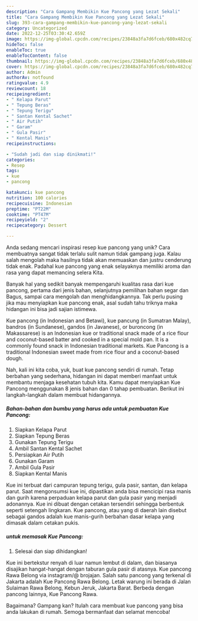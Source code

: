 ```yaml
---
description: "Cara Gampang Membikin Kue Pancong yang Lezat Sekali"
title: "Cara Gampang Membikin Kue Pancong yang Lezat Sekali"
slug: 393-cara-gampang-membikin-kue-pancong-yang-lezat-sekali
category: Uncategorized
date: 2022-12-25T03:30:42.659Z
image: https://img-global.cpcdn.com/recipes/23848a3fa7d6fceb/680x482cq70/kue-pancong-foto-resep-utama.jpg
hideToc: false
enableToc: true
enableTocContent: false
thumbnail: https://img-global.cpcdn.com/recipes/23848a3fa7d6fceb/680x482cq70/kue-pancong-foto-resep-utama.jpg
cover: https://img-global.cpcdn.com/recipes/23848a3fa7d6fceb/680x482cq70/kue-pancong-foto-resep-utama.jpg
author: Admin
authorAv: notfound
ratingvalue: 4.9
reviewcount: 18
recipeingredient:
- " Kelapa Parut"
- " Tepung Beras"
- " Tepung Terigu"
- " Santan Kental Sachet"
- " Air Putih"
- " Garam"
- " Gula Pasir"
- " Kental Manis"
recipeinstructions:

- "Sudah jadi dan siap dinikmati!"
categories:
- Resep
tags:
- kue
- pancong

katakunci: kue pancong 
nutrition: 100 calories
recipecuisine: Indonesian
preptime: "PT22M"
cooktime: "PT47M"
recipeyield: "2"
recipecategory: Dessert

---
```





Anda sedang mencari inspirasi resep kue pancong yang unik? Cara membuatnya sangat tidak terlalu sulit namun tidak gampang juga. Kalau salah mengolah maka hasilnya tidak akan memuaskan dan justru cenderung tidak enak. Padahal kue pancong yang enak selayaknya memiliki aroma dan rasa yang dapat memancing selera Kita.





Banyak hal yang sedikit banyak mempengaruhi kualitas rasa dari kue pancong, pertama dari jenis bahan, selanjutnya pemilihan bahan segar dan Bagus, sampai cara mengolah dan menghidangkannya. Tak perlu pusing jika mau menyiapkan kue pancong enak,      asal sudah tahu triknya maka hidangan ini bisa jadi sajian istimewa.














Kue pancong (in Indonesian and Betawi), kue pancung (in Sumatran Malay), bandros (in Sundanese), gandos (in Javanese), or buroncong (in Makassarese) is an Indonesian kue or traditional snack made of a rice flour and coconut-based batter and cooked in a special mold pan. It is a commonly found snack in Indonesian traditional markets. Kue Pancong is a traditional Indonesian sweet made from rice flour and a coconut-based dough.






Nah, kali ini kita coba, yuk, buat kue pancong sendiri di rumah. Tetap berbahan yang sederhana, hidangan ini dapat memberi manfaat untuk membantu menjaga kesehatan tubuh kita. Kamu dapat menyiapkan Kue Pancong menggunakan 8 jenis bahan dan 0 tahap pembuatan. Berikut ini langkah-langkah dalam membuat hidangannya.

<!--inarticleads1-->

##### Bahan-bahan dan bumbu yang harus ada untuk pembuatan Kue Pancong:

1. Siapkan  Kelapa Parut
1. Siapkan  Tepung Beras
1. Gunakan  Tepung Terigu
1. Ambil  Santan Kental Sachet
1. Persiapkan  Air Putih
1. Gunakan  Garam
1. Ambil  Gula Pasir
1. Siapkan  Kental Manis


Kue ini terbuat dari campuran tepung terigu, gula pasir, santan, dan kelapa parut. Saat mengonsumsi kue ini, dipastikan anda bisa mencicipi rasa manis dan gurih karena perpaduan kelapa parut dan gula pasir yang menjadi adonannya. Kue ini dibuat dengan cetakan tersendiri sehingga berbentuk seperti setengah lingkaran. Kue pancong, atau yang di daerah lain disebut sebagai gandos adalah kue manis-gurih berbahan dasar kelapa yang dimasak dalam cetakan pukis. 

<!--inarticleads2-->

#####  untuk memasak Kue Pancong:


1. Selesai dan siap dihidangkan!

Kue ini bertekstur renyah di luar namun lembut di dalam, dan biasanya disajikan hangat-hangat dengan taburan gula pasir di atasnya. Kue pancong Rawa Belong via instagram/@ brojajan. Salah satu pancong yang terkenal di Jakarta adalah Kue Pancong Rawa Belong. Letak warung ini berada di Jalan Sulaiman Rawa Belong, Kebun Jeruk, Jakarta Barat. Berbeda dengan pancong lainnya, Kue Pancong Rawa. 

Bagaimana? Gampang kan? Itulah cara membuat kue pancong yang bisa anda lakukan di rumah. Semoga bermanfaat dan selamat mencoba!
